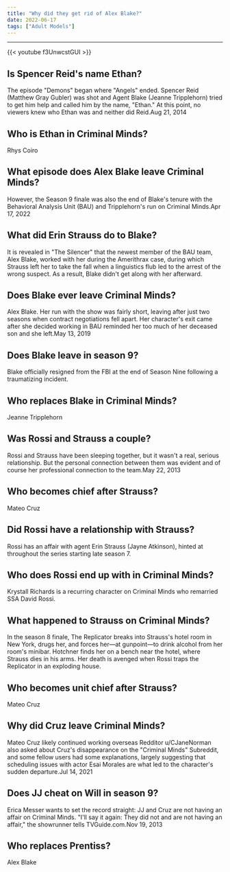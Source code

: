 ```yaml
---
title: "Why did they get rid of Alex Blake?"
date: 2022-06-17
tags: ["Adult Models"]
---
```


---
{{< youtube f3UnwcstGUI >}}
## Is Spencer Reid's name Ethan?
The episode "Demons" began where "Angels" ended. Spencer Reid (Matthew Gray Gubler) was shot and Agent Blake (Jeanne Tripplehorn) tried to get him help and called him by the name, "Ethan." At this point, no viewers knew who Ethan was and neither did Reid.Aug 21, 2014

## Who is Ethan in Criminal Minds?
Rhys Coiro

## What episode does Alex Blake leave Criminal Minds?
However, the Season 9 finale was also the end of Blake's tenure with the Behavioral Analysis Unit (BAU) and Tripplehorn's run on Criminal Minds.Apr 17, 2022

## What did Erin Strauss do to Blake?
It is revealed in "The Silencer" that the newest member of the BAU team, Alex Blake, worked with her during the Amerithrax case, during which Strauss left her to take the fall when a linguistics flub led to the arrest of the wrong suspect. As a result, Blake didn't get along with her afterward.

## Does Blake ever leave Criminal Minds?
Alex Blake. Her run with the show was fairly short, leaving after just two seasons when contract negotiations fell apart. Her character's exit came after she decided working in BAU reminded her too much of her deceased son and she left.May 13, 2019

## Does Blake leave in season 9?
Blake officially resigned from the FBI at the end of Season Nine following a traumatizing incident.

## Who replaces Blake in Criminal Minds?
Jeanne Tripplehorn

## Was Rossi and Strauss a couple?
Rossi and Strauss have been sleeping together, but it wasn't a real, serious relationship. But the personal connection between them was evident and of course her professional connection to the team.May 22, 2013

## Who becomes chief after Strauss?
Mateo Cruz

## Did Rossi have a relationship with Strauss?
Rossi has an affair with agent Erin Strauss (Jayne Atkinson), hinted at throughout the series starting late season 7.

## Who does Rossi end up with in Criminal Minds?
Krystall Richards is a recurring character on Criminal Minds who remarried SSA David Rossi.

## What happened to Strauss on Criminal Minds?
In the season 8 finale, The Replicator breaks into Strauss's hotel room in New York, drugs her, and forces her—at gunpoint—to drink alcohol from her room's minibar. Hotchner finds her on a bench near the hotel, where Strauss dies in his arms. Her death is avenged when Rossi traps the Replicator in an exploding house.

## Who becomes unit chief after Strauss?
Mateo Cruz

## Why did Cruz leave Criminal Minds?
Mateo Cruz likely continued working overseas Redditor u/CJaneNorman also asked about Cruz's disappearance on the "Criminal Minds" Subreddit, and some fellow users had some explanations, largely suggesting that scheduling issues with actor Esai Morales are what led to the character's sudden departure.Jul 14, 2021

## Does JJ cheat on Will in season 9?
Erica Messer wants to set the record straight: JJ and Cruz are not having an affair on Criminal Minds. "I'll say it again: They did not and are not having an affair," the showrunner tells TVGuide.com.Nov 19, 2013

## Who replaces Prentiss?
Alex Blake


